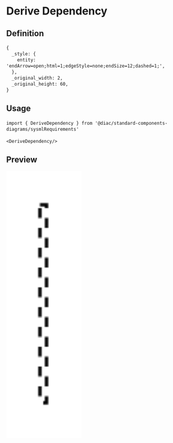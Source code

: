 # Derive Dependency

## Definition

```
{
  _style: { 
    entity: 'endArrow=open;html=1;edgeStyle=none;endSize=12;dashed=1;',
  },
  _original_width: 2,
  _original_height: 60,
}
```

## Usage

```
import { DeriveDependency } from '@diac/standard-components-diagrams/sysmlRequirements'

<DeriveDependency/>
```

## Preview

<img src="./derive-dependency.png" width="200"/>
